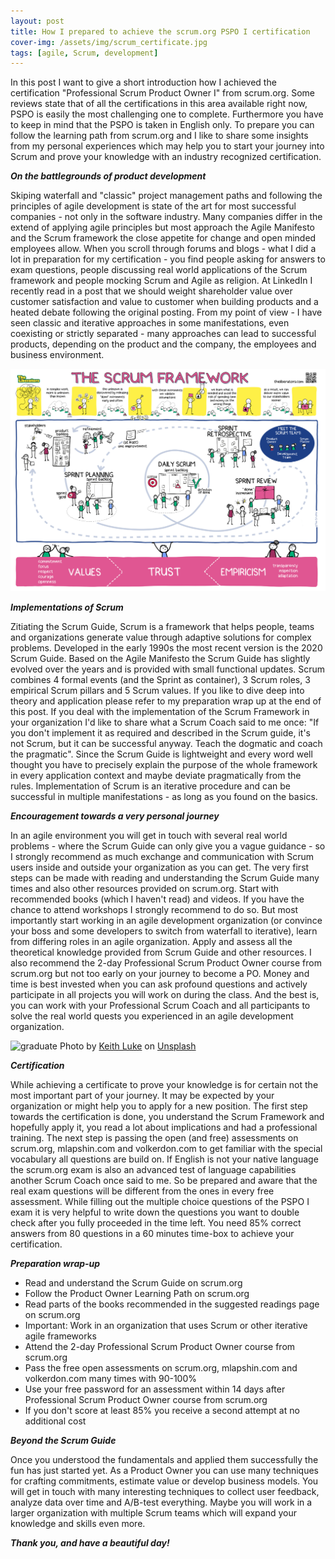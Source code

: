 ```yaml
---
layout: post
title: How I prepared to achieve the scrum.org PSPO I certification
cover-img: /assets/img/scrum_certificate.jpg
tags: [agile, Scrum, development]
---
```


In this post I want to give a short introduction how I achieved the certification "Professional Scrum Product Owner I" from scrum.org. Some reviews state that of all the certifications in this area available right now, PSPO is easily the most challenging one to complete. Furthermore you have to keep in mind that the PSPO is taken in English only. To prepare you can follow the learning path from scrum.org and I like to share some insights from my personal experiences which may help you to start your journey into Scrum and prove your knowledge with an industry recognized certification.

***On the battlegrounds of product development***

Skiping waterfall and "classic" project management paths and following the principles of agile development is state of the art for most successful companies - not only in the software industry. Many companies differ in the extend of applying agile principles but most approach the Agile Manifesto and the Scrum framework the close appetite for change and open minded employees allow. When you scroll through forums and blogs - what I did a lot in preparation for my certification - you find people asking for answers to exam questions, people discussing real world applications of the Scrum framework and people mocking Scrum and Agile as religion. At LinkedIn I recently read in a post that we should weight shareholder value over customer satisfaction and value to customer when building products and a heated debate following the original posting. 
From my point of view - I have seen classic and iterative approaches in some manifestations, even coexisting or strictly separated - many approaches can lead to successful products, depending on the product and the company, the employees and business environment. 

![scrum](/assets/img/liberators_scrum.png) 

***Implementations of Scrum***

Zitiating the Scrum Guide, Scrum is a framework that helps people, teams and organizations generate value through adaptive solutions for complex problems. Developed in the early 1990s the most recent version is the 2020 Scrum Guide. Based on the Agile Manifesto the Scrum Guide has slightly evolved over the years and is provided with small functional updates. Scrum combines 4 formal events (and the Sprint as container), 3 Scrum roles, 3 empirical Scrum pillars and 5 Scrum values. If you like to dive deep into theory and application please refer to my preparation wrap up at the end of this post. 
If you deal with the implementation of the Scrum Framework in your organization I'd like to share what a Scrum Coach said to me once: "If you don't implement it as required and described in the Scrum guide, it's not Scrum, but it can be successful anyway. Teach the dogmatic and coach the pragmatic". Since the Scrum Guide is lightweight and every word well thought you have to precisely explain the purpose of the whole framework in every application context and maybe deviate pragmatically from the rules. Implementation of Scrum is an iterative procedure and can be successful in multiple manifestations - as long as you found on the basics. 

***Encouragement towards a very personal journey***

In an agile environment you will get in touch with several real world problems - where the Scrum Guide can only give you a vague guidance - so I strongly recommend as much exchange and communication with Scrum users inside and outside your organization as you can get. The very first steps can be made with reading and understanding the Scrum Guide many times and also other resources provided on scrum.org. Start with recommended books (which I haven't read) and videos. If you have the chance to attend workshops I strongly recommend to do so. But most importantly start working in an agile development organization (or convince your boss and some developers to switch from waterfall to iterative), learn from differing roles in an agile organization. Apply and assess all the theoretical knowledge provided from Scrum Guide and other resources. I also recommend the 2-day Professional Scrum Product Owner course from scrum.org but not too early on your journey to become a PO. Money and time is best invested when you can ask profound questions and actively participate in all projects you will work on during the class. And the best is, you can work with your Professional Scrum Coach and all participants to solve the real world quests you experienced in an agile development organization. 

![graduate](/assets/img/graduation.jpg) 
<span>Photo by <a href="https://unsplash.com/@lukephotography?utm_source=unsplash&amp;utm_medium=referral&amp;utm_content=creditCopyText">Keith Luke</a> on <a href="https://unsplash.com/s/photos/graduation?utm_source=unsplash&amp;utm_medium=referral&amp;utm_content=creditCopyText">Unsplash</a></span>

***Certification***

While achieving a certificate to prove your knowledge is for certain not the most important part of your journey. It may be expected by your organization or might help you to apply for a new position. The first step towards the certification is done, you understand the Scrum Framework and hopefully apply it, you read a lot about implications and had a professional training. The next step is passing the open (and free) assessments on scrum.org, mlapshin.com and volkerdon.com to get familiar with the special vocabulary all questions are build on. If English is not your native language the scrum.org exam is also an advanced test of language capabilities another Scrum Coach once said to me. So be prepared and aware that the real exam questions will be different from the ones in every free assessment. While filling out the multiple choice questions of the PSPO I exam it is very helpful to write down the questions you want to double check after you fully proceeded in the time left. You need 85% correct answers from 80 questions in a 60 minutes time-box to achieve your certification.

***Preparation wrap-up***

- Read and understand the Scrum Guide on scrum.org  
- Follow the Product Owner Learning Path on scrum.org  
- Read parts of the books recommended in the suggested readings page on scrum.org  
- Important: Work in an organization that uses Scrum or other iterative agile frameworks  
- Attend the 2-day Professional Scrum Product Owner course from scrum.org  
- Pass the free open assessments on scrum.org, mlapshin.com and volkerdon.com many times with 90-100%  
- Use your free password for an assessment within 14 days after Professional Scrum Product Owner course from scrum.org  
- If you don't score at least 85% you receive a second attempt at no additional cost  


***Beyond the Scrum Guide***

Once you understood the fundamentals and applied them successfully the fun has just started yet. As a Product Owner you can use many techniques for crafting commitments, estimate value or develop business models. You will get in touch with many interesting techniques to collect user feedback, analyze data over time and A/B-test everything. Maybe you will work in a larger organization with multiple Scrum teams which will expand your knowledge and skills even more.

***Thank you, and have a beautiful day!***

